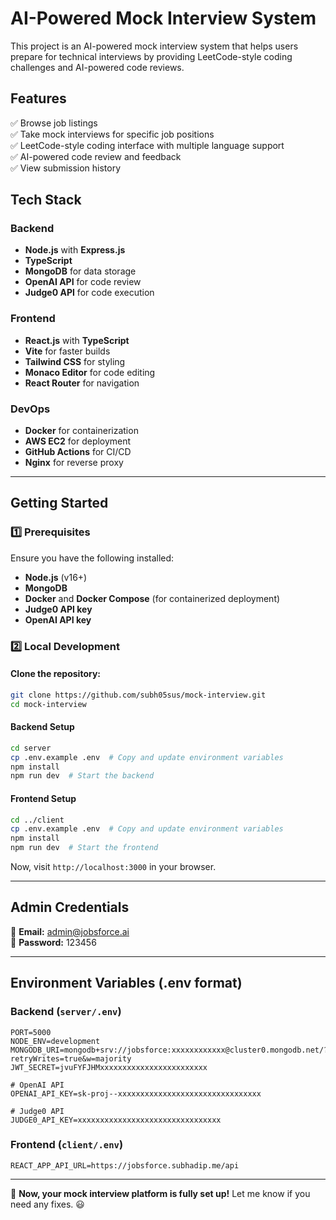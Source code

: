 # **AI-Powered Mock Interview System**  

This project is an AI-powered mock interview system that helps users prepare for technical interviews by providing LeetCode-style coding challenges and AI-powered code reviews.  

## **Features**  

✅ Browse job listings  
✅ Take mock interviews for specific job positions  
✅ LeetCode-style coding interface with multiple language support  
✅ AI-powered code review and feedback  
✅ View submission history  

## **Tech Stack**  

### **Backend**  
- **Node.js** with **Express.js**  
- **TypeScript**  
- **MongoDB** for data storage  
- **OpenAI API** for code review  
- **Judge0 API** for code execution  

### **Frontend**  
- **React.js** with **TypeScript**  
- **Vite** for faster builds  
- **Tailwind CSS** for styling  
- **Monaco Editor** for code editing  
- **React Router** for navigation  

### **DevOps**  
- **Docker** for containerization  
- **AWS EC2** for deployment  
- **GitHub Actions** for CI/CD  
- **Nginx** for reverse proxy  

---

## **Getting Started**  

### **1️⃣ Prerequisites**  
Ensure you have the following installed:  
- **Node.js** (v16+)  
- **MongoDB**  
- **Docker** and **Docker Compose** (for containerized deployment)  
- **Judge0 API key**  
- **OpenAI API key**  

### **2️⃣ Local Development**  

#### **Clone the repository:**  
```bash
git clone https://github.com/subh05sus/mock-interview.git
cd mock-interview
```

#### **Backend Setup**  
```bash
cd server
cp .env.example .env  # Copy and update environment variables
npm install
npm run dev  # Start the backend
```

#### **Frontend Setup**  
```bash
cd ../client
cp .env.example .env  # Copy and update environment variables
npm install
npm run dev  # Start the frontend
```

Now, visit `http://localhost:3000` in your browser.  

---

## **Admin Credentials**  

📧 **Email:** admin@jobsforce.ai  
🔑 **Password:** 123456  

---

## **Environment Variables (.env format)**  

### **Backend (`server/.env`)**  
```
PORT=5000
NODE_ENV=development
MONGODB_URI=mongodb+srv://jobsforce:xxxxxxxxxxxx@cluster0.mongodb.net/?retryWrites=true&w=majority
JWT_SECRET=jvuFYFJHMxxxxxxxxxxxxxxxxxxxxxxxx

# OpenAI API
OPENAI_API_KEY=sk-proj--xxxxxxxxxxxxxxxxxxxxxxxxxxxxxxxx

# Judge0 API
JUDGE0_API_KEY=xxxxxxxxxxxxxxxxxxxxxxxxxxxxxxxx
```

### **Frontend (`client/.env`)**  
```
REACT_APP_API_URL=https://jobsforce.subhadip.me/api
```

---

🚀 **Now, your mock interview platform is fully set up!** Let me know if you need any fixes. 😃
